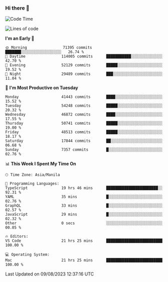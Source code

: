 ### Hi there 👋

<!--START_SECTION:waka-->
![Code Time](http://img.shields.io/badge/Code%20Time-4%2C222%20hrs%2052%20mins-blue)

![Lines of code](https://img.shields.io/badge/From%20Hello%20World%20I%27ve%20Written-104.1%20million%20lines%20of%20code-blue)

**I'm an Early 🐤** 

```text
🌞 Morning                71395 commits       ███████░░░░░░░░░░░░░░░░░░   26.74 % 
🌆 Daytime                114005 commits      ███████████░░░░░░░░░░░░░░   42.70 % 
🌃 Evening                52129 commits       █████░░░░░░░░░░░░░░░░░░░░   19.52 % 
🌙 Night                  29489 commits       ███░░░░░░░░░░░░░░░░░░░░░░   11.04 % 
```
📅 **I'm Most Productive on Tuesday** 

```text
Monday                   41443 commits       ████░░░░░░░░░░░░░░░░░░░░░   15.52 % 
Tuesday                  54248 commits       █████░░░░░░░░░░░░░░░░░░░░   20.32 % 
Wednesday                46872 commits       ████░░░░░░░░░░░░░░░░░░░░░   17.55 % 
Thursday                 50741 commits       █████░░░░░░░░░░░░░░░░░░░░   19.00 % 
Friday                   48513 commits       █████░░░░░░░░░░░░░░░░░░░░   18.17 % 
Saturday                 17844 commits       ██░░░░░░░░░░░░░░░░░░░░░░░   06.68 % 
Sunday                   7357 commits        █░░░░░░░░░░░░░░░░░░░░░░░░   02.76 % 
```


📊 **This Week I Spent My Time On** 

```text
🕑︎ Time Zone: Asia/Manila

💬 Programming Languages: 
TypeScript               19 hrs 46 mins      ███████████████████████░░   92.31 % 
YAML                     35 mins             █░░░░░░░░░░░░░░░░░░░░░░░░   02.76 % 
GraphQL                  33 mins             █░░░░░░░░░░░░░░░░░░░░░░░░   02.57 % 
JavaScript               29 mins             █░░░░░░░░░░░░░░░░░░░░░░░░   02.32 % 
Other                    0 secs              ░░░░░░░░░░░░░░░░░░░░░░░░░   00.05 % 

🔥 Editors: 
VS Code                  21 hrs 25 mins      █████████████████████████   100.00 % 

💻 Operating System: 
Mac                      21 hrs 25 mins      █████████████████████████   100.00 % 
```


 Last Updated on 09/08/2023 12:37:16 UTC
<!--END_SECTION:waka-->


<!--
**rad182/rad182** is a ✨ _special_ ✨ repository because its `README.md` (this file) appears on your GitHub profile.

Here are some ideas to get you started:

- 🔭 I’m currently working on ...
- 🌱 I’m currently learning ...
- 👯 I’m looking to collaborate on ...
- 🤔 I’m looking for help with ...
- 💬 Ask me about ...
- 📫 How to reach me: ...
- 😄 Pronouns: ...
- ⚡ Fun fact: ...
-->
